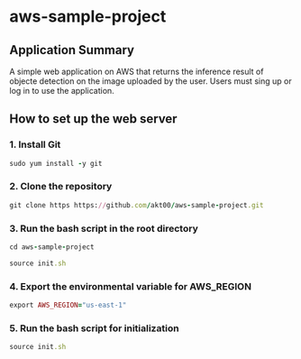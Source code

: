 # aws-sample-project

## Application Summary
A simple web application on AWS that returns the inference result of objecte detection on the image uploaded by the user. Users must sing up or log in to use the application.

## How to set up the web server

### 1. Install Git
```rb
sudo yum install -y git
```

### 2. Clone the repository
```rb
git clone https https://github.com/akt00/aws-sample-project.git
```

### 3. Run the bash script in the root directory
```rb
cd aws-sample-project
```
```rb
source init.sh
```

### 4. Export the environmental variable for AWS_REGION
```rb
export AWS_REGION="us-east-1"
```

### 5. Run the bash script for initialization
```rb
source init.sh
```
